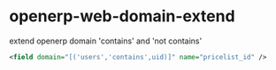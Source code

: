 openerp-web-domain-extend
=========================

extend openerp domain 'contains' and 'not contains'


``` xml
<field domain="[('users','contains',uid)]" name="pricelist_id" />
```
